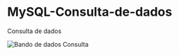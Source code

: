 # MySQL-Consulta-de-dados
Consulta de dados

 ![Bando de dados Consulta](https://user-images.githubusercontent.com/112452704/214359343-20721516-8182-4d71-9cfe-e9163abaa7de.png)

